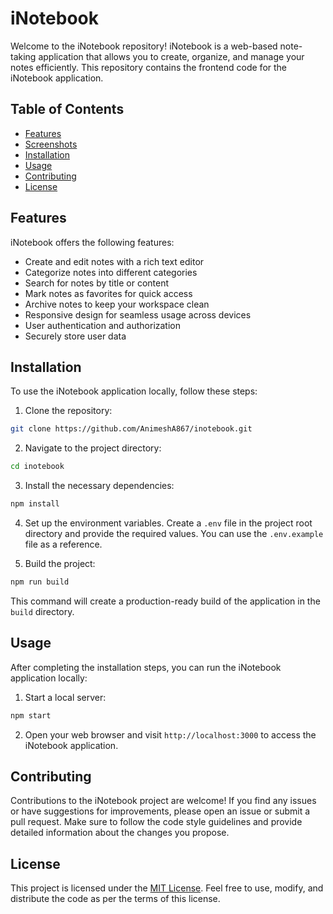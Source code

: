 # iNotebook

Welcome to the iNotebook repository! iNotebook is a web-based note-taking application that allows you to create, organize, and manage your notes efficiently. This repository contains the frontend code for the iNotebook application.

## Table of Contents

- [Features](#features)
- [Screenshots](#screenshots)
- [Installation](#installation)
- [Usage](#usage)
- [Contributing](#contributing)
- [License](#license)

## Features

iNotebook offers the following features:

- Create and edit notes with a rich text editor
- Categorize notes into different categories
- Search for notes by title or content
- Mark notes as favorites for quick access
- Archive notes to keep your workspace clean
- Responsive design for seamless usage across devices
- User authentication and authorization
- Securely store user data

## Installation

To use the iNotebook application locally, follow these steps:

1. Clone the repository:

```bash
git clone https://github.com/AnimeshA867/inotebook.git
```

2. Navigate to the project directory:

```bash
cd inotebook
```

3. Install the necessary dependencies:

```bash
npm install
```

4. Set up the environment variables. Create a `.env` file in the project root directory and provide the required values. You can use the `.env.example` file as a reference.

5. Build the project:

```bash
npm run build
```

This command will create a production-ready build of the application in the `build` directory.

## Usage

After completing the installation steps, you can run the iNotebook application locally:

1. Start a local server:

```bash
npm start
```

2. Open your web browser and visit `http://localhost:3000` to access the iNotebook application.

## Contributing

Contributions to the iNotebook project are welcome! If you find any issues or have suggestions for improvements, please open an issue or submit a pull request. Make sure to follow the code style guidelines and provide detailed information about the changes you propose.

## License

This project is licensed under the [MIT License](LICENSE). Feel free to use, modify, and distribute the code as per the terms of this license.
